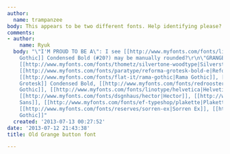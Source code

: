 ```yaml
---
author:
  name: trampanzee
body: This appears to be two different fonts. Help identifying please?
comments:
- author:
    name: Ryuk
  body: "\"I'M PROUD TO BE A\": I see [[http://www.myfonts.com/fonts/linotype/trade-gothic|Trade
    Gothic]] Condensed Bold (#20?) may be manually rounded?\r\n\"GRANGER\": alternatives
    [[http://www.myfonts.com/fonts/thometz/silvertone-woodtype|Silverstone Woodtype]],
    [[http://www.myfonts.com/fonts/paratype/reforma-grotesk-bold-e|Reforma Grotesk]],
    [[http://www.myfonts.com/fonts/flat-it/rama-gothic|Rama Gothic]], [[http://www.myfonts.com/fonts/berthold/akzidenz-grotesk-be|Akzidenz
    Grotesk]] Condensed Bold, [[http://www.myfonts.com/fonts/redrooster/block-gothic-rr|Block
    Gothic]], [[http://www.myfonts.com/fonts/linotype/helvetica|Helvetica]] Compressed,
    [[http://www.myfonts.com/fonts/dsgnhaus/hector|Hector]], [[http://www.myfonts.com/fonts/mti/smart-sans|Smart
    Sans]], [[http://www.myfonts.com/fonts/ef-typeshop/plakette|Plakette]] (~Inserat),
    [[http://www.myfonts.com/fonts/reserves/sorren-ex|Sorren Ex]], [[http://www.myfonts.com/fonts/redrooster/railroad-gothic-rr|Railroad
    Gothic]]"
  created: '2013-07-13 00:27:52'
date: '2013-07-12 21:43:38'
title: Old Grange button font

---
```

